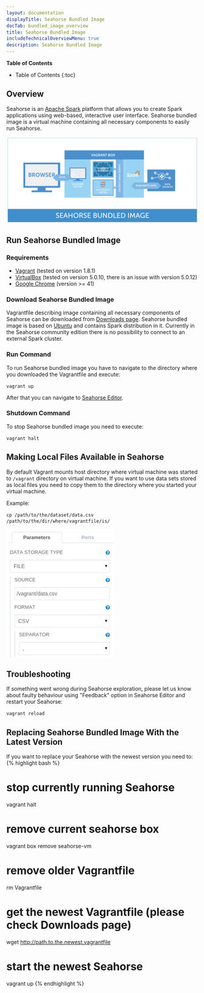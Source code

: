 ```yaml
---
layout: documentation
displayTitle: Seahorse Bundled Image
docTab: bundled_image_overview
title: Seahorse Bundled Image
includeTechnicalOverviewMenu: true
description: Seahorse Bundled Image
---
```



**Table of Contents**

* Table of Contents
{:toc}

## Overview

Seahorse is an <a target="_blank" href="http://spark.apache.org">Apache Spark</a>
platform that allows you to create Spark applications using web-based, interactive user interface.
Seahorse bundled image is a virtual machine containing all necessary components to easily run Seahorse.

<img class="img-responsive" src="./img/bundled_image_overview.png" />

## Run Seahorse Bundled Image

### Requirements
* <a target="_blank" href="https://www.vagrantup.com/">Vagrant</a> (tested on version 1.8.1)
* <a target="_blank" href="https://www.virtualbox.org/">VirtualBox</a> (tested on version 5.0.10, there is an issue with version 5.0.12)
* <a target="_blank" href="https://www.google.com/chrome/">Google Chrome</a> (version >= 41)

### Download Seahorse Bundled Image

Vagrantfile describing image containing all necessary components of Seahorse can be downloaded from
[Downloads page](/downloads.html).
Seahorse bundled image is based on <a target="_blank" href="http://www.ubuntu.com/">Ubuntu</a> and contains Spark distribution in it.
Currently in the Seahorse community edition there is no possibility to connect to an external Spark cluster.

### Run Command
To run Seahorse bundled image you have to navigate to the directory where you downloaded the Vagrantfile and execute:

    vagrant up

After that you can navigate to <a target="_blank" href="{{ site.SEAHORSE_EDITOR_ADDRESS }}">Seahorse Editor</a>.

### Shutdown Command
To stop Seahorse bundled image you need to execute:

    vagrant halt

## Making Local Files Available in Seahorse
By default Vagrant mounts host directory where virtual machine was started to `/vagrant` directory on virtual machine.
If you want to use data sets stored as local files you need to copy them to the directory where you started your virtual machine.

Example:

    cp /path/to/the/dataset/data.csv /path/to/the/dir/where/vagrantfile/is/

<img class="img-responsive" src="./img/file_param.png" />

## Troubleshooting
If something went wrong during Seahorse exploration, please let us know about faulty behaviour using
"Feedback" option in Seahorse Editor and restart your Seahorse:

    vagrant reload

## Replacing Seahorse Bundled Image With the Latest Version
If you want to replace your Seahorse with the newest version you need to:
{% highlight bash %}
# stop currently running Seahorse
vagrant halt
# remove current seahorse box
vagrant box remove seahorse-vm
# remove older Vagrantfile
rm Vagrantfile
# get the newest Vagrantfile (please check Downloads page)
wget http://path.to.the.newest.vagrantfile
# start the newest Seahorse
vagrant up
{% endhighlight %}
